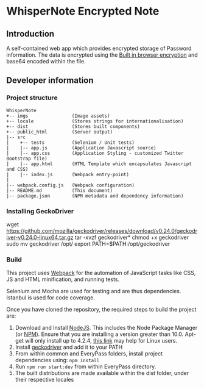 # WhisperNote Encrypted Note

## Introduction
A self-contained web app which provides encrypted storage of Password information.
The data is encrypted using the [Built in browser encryption](https://developer.mozilla.org/en-US/docs/Web/API/SubtleCrypto) and base64 encoded within the file.

## Developer information

### Project structure

```
WhisperNote
+-- imgs                (Image assets)
+-- locale              (Stores strings for internationalisation)
+-- dist                (Stores built components)
+-- public_html         (Server output)
|-- src
|    +-- tests          (Selenium / Unit tests)
|    |-- app.js         (Application Javascript source)
|    |-- app.css        (Application Styling - customized Twitter Bootstrap file)
|    |-- app.html       (HTML Template which encapsulates Javascript and CSS)
|    |-- index.js       (Webpack entry-point)
|
|-- webpack.config.js   (Webpack configuration)
|-- README.md           (This document)
|-- package.json        (NPM metadata and dependency information)
```
### Installing GeckoDriver
wget https://github.com/mozilla/geckodriver/releases/download/v0.24.0/geckodriver-v0.24.0-linux64.tar.gz
tar -xvzf geckodriver*
chmod +x geckodriver
sudo mv geckodriver /opt/
export PATH=$PATH:/opt/geckodriver

### Build

This project uses [Webpack](https://webpack.js.org/) for the automation of JavaScript tasks like CSS, JS and HTML minification, and running tests.

Selenium and Mocha are used for testing and are thus dependencies.
Istanbul is used for code coverage.

Once you have cloned the repository, the required steps to build the project are:

1. Download and Install [NodeJS](http://nodejs.org/download/). This includes the Node Package Manager (or [NPM](https://npmjs.org/)). Ensure that you are installing a version greater than 10.0. Apt-get will only install up to 4.2.4, [this link](http://nodesource.com/blog/installing-node-js-8-tutorial-linux-via-package-manager/) may help for Linux users.
2. Install [geckodriver](https://github.com/mozilla/geckodriver) and add it to your PATH
5. From within common and EveryPass folders, install project dependencies using: ```npm install ```
6. Run ```npm run start:dev``` from within EveryPass directory.
7. The built distributions are made available within the dist folder, under their respective locales